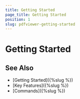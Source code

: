 ```yaml
---
title: Getting Started
page_title: Getting Started
position: 1
slug: pdfviewer-getting-started
---
```


# Getting Started


## See Also

- [Getting Started]({%slug %})
- [Key Features]({%slug %})
- [Commands]({%slug %})
